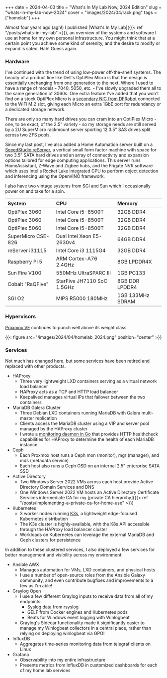 +++
date = 2024-04-03
title = "What's In My Lab Now, 2024 Edition"
slug = "whats-in-my-lab-now-2024"
cover = "images/2024/04/rack.png"
tags = ["homelab"]
+++

Almost four years ago (agh!) I published [What's In My Lab]({{< ref "/posts/whats-in-my-lab" >}}), an overview of the systems and software I use at home for my own personal infrastructure.  You might think that at a certain point you achieve some kind of serenity, and the desire to modify or expand is sated.  Hah!  Guess again.
<!--more-->
### Hardware
I've continued with the trend of using low-power off-the-shelf systems.  The beauty of a product line like Dell's OptiPlex Micro is that the design is essentially unchanging from one generation to the next.  Where I used to have a range of models - 7040, 5050, etc. - I've slowly upgraded them all to the same generation of 3060s.  One extra feature I've added that you won't find on a stock OptiPlex Micro is a [secondary NIC from DFRobot](https://www.dfrobot.com/product-2318.html) connected to the WiFi M.2 slot, giving each Micro an extra 1GbE port for redundancy or a dedicated storage network.

There are only so many hard drives you can cram into an OptiPlex Micro - one, to be exact, of the 2.5" variety - so my storage needs are still served by a 2U SuperMicro rackmount server sporting 12 3.5" SAS drives split across two ZFS pools.

Since my last post, I've also added a Home Automation server built on a [SeeedStudio reServer](https://www.seeedstudio.com/reThings-reServer-c-2006.html), a vertical small form factor machine with space for two 3.5" SATA hard drives and an array of connectivity and expansion options tailored for edge computing applications.  This server runs HomeAssistant, Z-Wave and Zigbee hubs, and the Frigate NVR software which uses Intel's Rocket Lake integrated GPU to perform object detection and inferencing using the OpenVINO framework.

I also have two vintage systems from SGI and Sun which I occasionally power on and take for a spin.

|**System**|**CPU**|**Memory**|
|:-|:-|:-|
|OptiPlex 3060|Intel Core i5-8500T|32GB DDR4|
|OptiPlex 3060|Intel Core i5-8500T|32GB DDR4|
|OptiPlex 5060|Intel Core i5-8500T|32GB DDR4|
|SuperMicro CSE-826|Dual Intel Xeon E5-2630v4|64GB DDR4|
|reServer i31115|Intel Core i3 1115G4|32GB DDR4|
|Raspberry Pi 5|ARM Cortex-A76 2.4GHz|8GB LPDDR4X|
|Sun Fire V100|550MHz UltraSPARC IIi|1GB PC133|
|Cobalt "RaQFive"|StarFive JH7110 SoC 1.5GHz|8GB DDR LPDDR4|
|SGI O2|MIPS R5000 180MHz|1GB 133MHz SDRAM|

### Hypervisors

[Proxmox VE](https://www.proxmox.com/) continues to punch well above its weight class.

{{< figure src="/images/2024/04/homelab_2024.png" position="center" >}}

### Services

Not much has changed here, but some services have been retired and replaced with other products.

* HAProxy
    * Three very lightweight LXD containers serving as a virtual network load balancer
    * HAProxy acts as a TCP and HTTP load balancer
    * Keepalived manages virtual IPs that failover between the two containers
* MariaDB Galera Cluster
    * Three Debian LXD containers running MariaDB with Galera multi-master replication
    * Clients access the MariaDB cluster using a VIP and server pool managed by the HAProxy cluster
    * I wrote a [monitoring daemon in Go](https://github.com/danclough/mysql-healthcheck) that provides HTTP healthcheck capabilities for HAProxy to determine the health of each MariaDB instance
* Ceph
    * Each Proxmox host runs a Ceph mon (monitor), mgr (manager), and mds (metadata service)
    * Each host also runs a Ceph OSD on an internal 2.5" enterprise SATA SSD
* Active Directory
    * Two Windows Server 2022 VMs across each host provide Active Directory Domain Services and DNS
    * One Windows Server 2022 VM hosts an Active Directory Certificate Services intermediate CA for my [private CA hierarchy]({{< ref "/posts/implementing-a-private-ca-for-home-use" >}})
* Kubernetes
    * 3 worker nodes running [K3s](https://k3s.io/), a lightweight edge-focused Kubernetes distribution
    * The K3s cluster is highly-available, with the K8s API accessible through the HAProxy load balancer cluster
    * Workloads on Kubernetes can leverage the external MariaDB and Ceph clusters for persistence

In addition to these clustered services, I also deployed a few services for better management and visibility across my environment:
* Ansible AWX
    * Manages automation for VMs, LXD containers, and physical hosts
    * I use a number of open-source roles from the Ansible Galaxy community, and even contribute bugfixes and improvements to a few as I'm able!
* Graylog Open
    * I use a few different Graylog inputs to receive data from all of my endpoints:
      * Syslog data from rsyslog
      * GELF from Docker engines and Kubernetes pods
      * Beats for Windows event logging with Winlogbeat
    * Graylog's Sidecar functionality made it significantly easier to manage my Winlogbeat collectors in a central place, rather than relying on deploying winlogbeat via GPO!
* InfluxDB
    * Aggregates time-series monitoring data from telegraf clients on Linux
* Grafana
    * Observability into my entire infrastructure
    * Presents metrics from InfluxDB in customized dashboards for each of my home lab services